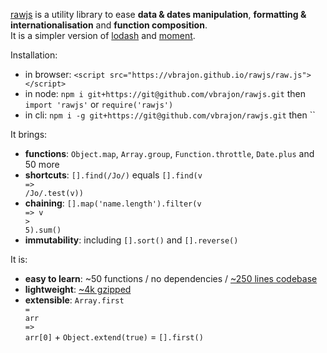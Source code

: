 [rawjs](https://github.com/vbrajon/rawjs) is a utility library to ease **data & dates manipulation**, **formatting & internationalisation** and **function composition**.  
It is a simpler version of [lodash](https://github.com/lodash/lodash) and [moment](https://github.com/moment/moment/).

Installation:
- in browser: `<script src="https://vbrajon.github.io/rawjs/raw.js"></script>`
- in node: `npm i git+https://git@github.com/vbrajon/rawjs.git` then `import 'rawjs'` or `require('rawjs')`
- in cli: `npm i -g git+https://git@github.com/vbrajon/rawjs.git` then ``

It brings:
- **functions**: <code><span class="token known-class-name class-name">Object</span><span class="token punctuation">.</span><span class="token property-access">map</span></code>, <code><span class="token known-class-name class-name">Array</span><span class="token punctuation">.</span><span class="token property-access">group</span></code>, <code><span class="token known-class-name class-name">Function</span><span class="token punctuation">.</span><span class="token property-access">throttle</span></code>, <code><span class="token known-class-name class-name">Date</span><span class="token punctuation">.</span><span class="token property-access">plus</span></code> and 50 more
- **shortcuts**: <code><span class="token punctuation">[</span><span class="token punctuation">]</span><span class="token punctuation">.</span><span class="token method function property-access">find</span><span class="token punctuation">(</span><span class="token regex">/Jo/</span><span class="token punctuation">)</span></code>
 equals <code><span class="token punctuation">[</span><span class="token punctuation">]</span><span class="token punctuation">.</span><span class="token method function property-access">find</span><span class="token punctuation">(</span><span class="token parameter">v</span> <span class="token arrow operator">=&gt;</span> <span class="token regex">/Jo/</span><span class="token punctuation">.</span><span class="token method function property-access">test</span><span class="token punctuation">(</span>v<span class="token punctuation">)</span><span class="token punctuation">)</span></code>
- **chaining**: <code><span class="token punctuation">[</span><span class="token punctuation">]</span><span class="token punctuation">.</span><span class="token method function property-access">map</span><span class="token punctuation">(</span><span class="token string">'name.length'</span><span class="token punctuation">)</span><span class="token punctuation">.</span><span class="token method function property-access">filter</span><span class="token punctuation">(</span><span class="token parameter">v</span> <span class="token arrow operator">=&gt;</span> v <span class="token operator">&gt;</span> <span class="token number">5</span><span class="token punctuation">)</span><span class="token punctuation">.</span><span class="token method function property-access">sum</span><span class="token punctuation">(</span><span class="token punctuation">)</span></code>
- **immutability**: including <code><span class="token punctuation">[</span><span class="token punctuation">]</span><span class="token punctuation">.</span><span class="token method function property-access">sort</span><span class="token punctuation">(</span><span class="token punctuation">)</span></code> and <code><span class="token punctuation">[</span><span class="token punctuation">]</span><span class="token punctuation">.</span><span class="token method function property-access">reverse</span><span class="token punctuation">(</span><span class="token punctuation">)</span></code>

It is:
- **easy to learn**: \~50 functions / no dependencies / [\~250 lines codebase](https://github.com/vbrajon/rawjs/blob/master/raw.js)
- **lightweight**: [\~4k gzipped](raw.js)
- **extensible**: <code><span class="token known-class-name class-name">Array</span><span class="token punctuation">.</span><span class="token method-variable function-variable method function property-access">first</span> <span class="token operator">=</span> <span class="token parameter">arr</span> <span class="token arrow operator">=&gt;</span> arr<span class="token punctuation">[</span><span class="token number">0</span><span class="token punctuation">]</span></code> + <code><span class="token known-class-name class-name">Object</span><span class="token punctuation">.</span><span class="token method function property-access">extend</span><span class="token punctuation">(</span><span class="token boolean">true</span><span class="token punctuation">)</span></code> = <code><span class="token punctuation">[</span><span class="token punctuation">]</span><span class="token punctuation">.</span><span class="token method function property-access">first</span><span class="token punctuation">(</span><span class="token punctuation">)</span></code>

<!-- Additionally, rawjs brings an interactive commandline.
```sh
npm i -g git+https://git@github.com/vbrajon/rawjs.git
raw --help
curl -s https://api.github.com/users/torvalds | raw ".access(['followers', 'following']).sum()"
``` -->

<!-- It works in:
- evergreen browsers: chrome / firefox / safari
- old browsers: IE6 with [this build]()
- node
- the commandline -->
